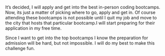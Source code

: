It’s decided, I will apply and get into the best in-person coding bootcamps. Now, its just a matter of picking where to go, apply and get in. Of course attending these bootcamps is not possible until I quit my job and move to the city that hosts that particular bootcamp.I will start preparing for their application in my free time. 

Since I want to get into the top bootcamps I know the preparation for admission will be hard, but not impossible. I will do my best to make this challenge fun. 
